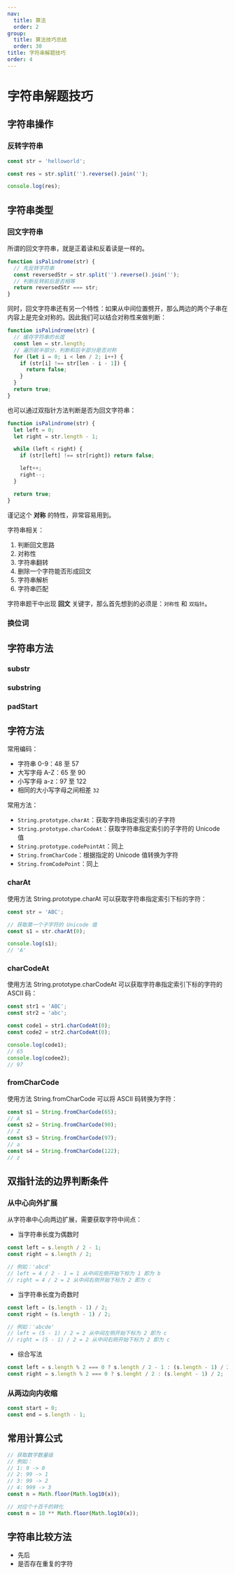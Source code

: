 ```yaml
---
nav:
  title: 算法
  order: 2
group:
  title: 算法技巧总结
  order: 30
title: 字符串解题技巧
order: 4
---
```


# 字符串解题技巧

## 字符串操作

### 反转字符串

```js
const str = 'helloworld';

const res = str.split('').reverse().join('');

console.log(res);
```

## 字符串类型

### 回文字符串

所谓的回文字符串，就是正着读和反着读是一样的。

```js
function isPalindrome(str) {
  // 先反转字符串
  const reversedStr = str.split('').reverse().join('');
  // 判断反转前后是否相等
  return reversedStr === str;
}
```

同时，回文字符串还有另一个特性：如果从中间位置劈开，那么两边的两个子串在内容上是完全对称的。因此我们可以结合对称性来做判断：

```js
function isPalindrome(str) {
  // 缓存字符串的长度
  const len = str.length;
  // 遍历前半部分，判断和后半部分是否对称
  for (let i = 0; i < len / 2; i++) {
    if (str[i] !== str[len - i - 1]) {
      return false;
    }
  }
  return true;
}
```

也可以通过双指针方法判断是否为回文字符串：

```js
function isPalindrome(str) {
  let left = 0;
  let right = str.length - 1;

  while (left < right) {
    if (str[left] !== str[right]) return false;

    left++;
    right--;
  }

  return true;
}
```

谨记这个 **对称** 的特性，非常容易用到。

字符串相关：

1. 判断回文思路
2. 对称性
3. 字符串翻转
4. 删除一个字符能否形成回文
5. 字符串解析
6. 字符串匹配

字符串题干中出现 **回文** 关键字，那么首先想到的必须是：`对称性` 和 `双指针`。

### 换位词

## 字符串方法

### substr

### substring

### padStart

## 字符方法

常用编码：

- 字符串 0-9：48 至 57
- 大写字母 A-Z：65 至 90
- 小写字母 a-z：97 至 122
- 相同的大小写字母之间相差 `32`

常用方法：

- `String.prototype.charAt`：获取字符串指定索引的子字符
- `String.prototype.charCodeAt`：获取字符串指定索引的子字符的 Unicode 值
- `String.prototype.codePointAt`：同上
- `String.fromCharCode`：根据指定的 Unicode 值转换为字符
- `String.fromCodePoint`：同上

### charAt

使用方法 String.prototype.charAt 可以获取字符串指定索引下标的字符：

```js
const str = 'ABC';

// 获取第一个子字符的 Unicode 值
const s1 = str.charAt(0);

console.log(s1);
// 'A'
```

### charCodeAt

使用方法 String.prototype.charCodeAt 可以获取字符串指定索引下标的字符的 ASCII 码：

```js
const str1 = 'ABC';
const str2 = 'abc';

const code1 = str1.charCodeAt(0);
const code2 = str2.charCodeAt(0);

console.log(code1);
// 65
console.log(codee2);
// 97
```

### fromCharCode

使用方法 String.fromCharCode 可以将 ASCII 码转换为字符：

```js
const s1 = String.fromCharCode(65);
// A
const s2 = String.fromCharCode(90);
// Z
const s3 = String.fromCharCode(97);
// a
const s4 = String.fromCharCode(122);
// z
```

## 双指针法的边界判断条件

### 从中心向外扩展

从字符串中心向两边扩展，需要获取字符中间点：

- 当字符串长度为偶数时

```js
const left = s.length / 2 - 1;
const right = s.length / 2;

// 例如：'abcd'
// left = 4 / 2 - 1 = 1 从中间左侧开始下标为 1 即为 b
// right = 4 / 2 = 2 从中间右侧开始下标为 2 即为 c
```

- 当字符串长度为奇数时

```js
const left = (s.length - 1) / 2;
const right = (s.length - 1) / 2;

// 例如：'abcde'
// left = (5 - 1) / 2 = 2 从中间左侧开始下标为 2 即为 c
// right = (5 - 1) / 2 = 2 从中间右侧开始下标为 2 即为 c
```

- 综合写法

```js
const left = s.length % 2 === 0 ? s.length / 2 - 1 : (s.length - 1) / 2;
const right = s.length % 2 === 0 ? s.lenght / 2 : (s.lenght - 1) / 2;
```

### 从两边向内收缩

```js
const start = 0;
const end = s.length - 1;
```

## 常用计算公式

```js
// 获取数字数量级
// 例如：
// 1: 9 -> 0
// 2: 99 -> 1
// 3: 99 -> 2
// 4: 999 -> 3
const n = Math.floor(Math.log10(x));

// 对应个十百千的转化
const n = 10 ** Math.floor(Math.log10(x));
```

## 字符串比较方法

- 先后
- 是否存在重复的字符
